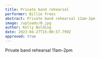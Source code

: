 ```yaml
---
title: Private band rehearsal
performer: Billie Frees
abstract: Private band rehearsal 11am-2pm
image: /uploads/0.jpg
author: Kelly Bolding
date: 2023-04-27T15:00:57.799Z
approved: true
---
```

Private band rehearsal 11am-2pm